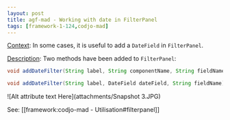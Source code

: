 ```yaml
---
layout: post
title: agf-mad - Working with date in FilterPanel
tags: [framework-1-124,codjo-mad]
---
```

<u>Context</u>:
In some cases, it is useful to add a ```DateField``` in ```FilterPanel```.

<u>Description</u>:
Two methods have been added to ```FilterPanel```:
```java
void addDateFilter(String label, String componentName, String fieldName)

void addDateFilter(String label, DateField dateField, String fieldName)
```

![Alt attribute text Here](attachments/Snapshot 3.JPG)

See: [[framework:codjo-mad - Utilisation#filterpanel]]